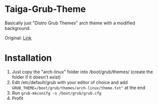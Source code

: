 # Taiga-Grub-Theme
Basically just "Distro Grub Themes" arch theme with a modified background.

Original: [Link](https://www.pling.com/p/1482847/)

# Installation
1. Just copy the "arch-linux" folder into /boot/grub/themes/ (create the folder if it doesn't exist)
2. Edit /etc/default/grub with your editor of choice and add ```GRUB_THEME=/boot/grub/themes/arch-linux/theme.txt"``` at the end
3. Run ```grub-mkconifg -o /boot/grub/grub.cfg```
4. Profit
